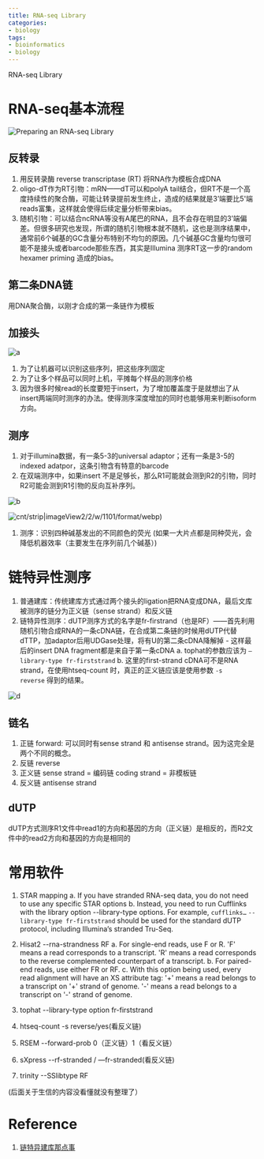 ```yaml
---
title: RNA-seq Library
categories: 
- biology
tags: 
- bioinformatics
- biology
---
```


RNA-seq Library

# RNA-seq基本流程

![Preparing an RNA-seq Library](https://upload-images.jianshu.io/upload_images/7027828-45453f771c5c26b5)

## 反转录
1. 用反转录酶 reverse transcriptase (RT) 将RNA作为模板合成DNA
2. oligo-dT作为RT引物：mRN——dT可以和polyA tail结合，但RT不是一个高度持续性的聚合酶，可能让转录提前发生终止，造成的结果就是3’端要比5'端reads富集，这样就会使得后续定量分析带来bias。
3. 随机引物：可以结合ncRNA等没有A尾巴的RNA，且不会存在明显的3’端偏差。但很多研究也发现，所谓的随机引物根本就不随机，这也是测序结果中，通常前6个碱基的GC含量分布特别不均匀的原因。几个碱基GC含量均匀很可能不是接头或者barcode那些东西，其实是Illumina 测序RT这一步的random hexamer priming 造成的bias。

## 第二条DNA链
用DNA聚合酶，以刚才合成的第一条链作为模板

## 加接头

![a](https://upload-images.jianshu.io/upload_images/7027828-c4c0cdff216f261f?imageMogr2/auto-orient/strip|imageView2/2/w/923/format/webp)

1. 为了让机器可以识别这些序列，把这些序列固定
2. 为了让多个样品可以同时上机，平摊每个样品的测序价格
3. 因为很多时候read的长度要短于insert，为了增加覆盖度于是就想出了从insert两端同时测序的办法。使得测序深度增加的同时也能够用来判断isoform方向。

## 测序
1. 对于illumina数据，有一条5-3的universal adaptor；还有一条是3-5的indexed adatpor，这条引物含有特意的barcode
2. 在双端测序中，如果insert 不是足够长，那么R1可能就会测到R2的引物，同时R2可能会测到R1引物的反向互补序列。

![b](https://upload-images.jianshu.io/upload_images/7027828-85339f737fa4f8d2?imageMogr2/auto-orient/strip|imageView2/2/w/1158/format/webp)

![c](https://upload-images.jianshu.io/upload_images/7027828-965d0ab5f0825244?imageMogr2/auto-orie)nt/strip|imageView2/2/w/1101/format/webp)


1. 测序：识别四种碱基发出的不同颜色的荧光
(如果一大片点都是同种荧光，会降低机器效率（主要发生在序列前几个碱基）)

# 链特异性测序
1. 普通建库：传统建库方式通过两个接头的ligation把RNA变成DNA，最后文库被测序的链分为正义链（sense strand）和反义链
2. 链特异性测序：dUTP测序方式的名字是fr-firstrand（也是RF）——首先利用随机引物合成RNA的一条cDNA链，在合成第二条链的时候用dUTP代替dTTP，加adaptor后用UDGase处理，将有U的第二条cDNA降解掉 - 这样最后的insert DNA fragment都是来自于第一条cDNA
a. tophat的参数应该为 `–library-type fr-firststrand`
b. 这里的first-strand cDNA可不是RNA strand，在使用htseq-count 时，真正的正义链应该是使用参数 `-s reverse` 得到的结果。

![d](https://upload-images.jianshu.io/upload_images/7027828-b29d8480fabe8dcc?imageMogr2/auto-orient/strip|imageView2/2/w/1200/format/webp)

## 链名
1. 正链 forward: 可以同时有sense strand 和 antisense strand。因为这完全是两个不同的概念。
2. 反链 reverse
3. 正义链 sense strand = 编码链 coding strand = 非模板链
4. 反义链 antisense strand

## dUTP
dUTP方式测序R1文件中read1的方向和基因的方向（正义链）是相反的，而R2文件中的read2方向和基因的方向是相同的

# 常用软件
1. STAR mapping
a. If you have stranded RNA-seq data, you do not need to use any specific STAR options
b. Instead, you need to run Cufflinks with the library option --library-type options. For example, `cufflinks…` `--library-type fr-firststrand` should be used for the standard dUTP protocol, including Illumina’s stranded Tru-Seq.

2. Hisat2  --rna-strandness RF
a. For single-end reads, use F or R. 'F' means a read corresponds to a transcript. 'R' means a read corresponds to the reverse complemented counterpart of a transcript.
b. For paired-end reads, use either FR or RF. 
c. With this option being used, every read alignment will have an XS attribute tag: '+' means a read belongs to a transcript on '+' strand of genome. '-' means a read belongs to a transcript on '-' strand of genome.

3. tophat --library-type option fr-firststrand

4. htseq-count -s reverse/yes(看反义链)

5. RSEM --forward-prob 0（正义链）1（看反义链）

6. sXpress --rf-stranded / —fr-stranded(看反义链)

7. trinity --SSlibtype RF


(后面关于生信的内容没看懂就没有整理了）

# Reference
1. [链特异建库那点事](https://www.jianshu.com/p/a63595a41bed)


